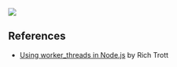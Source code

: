 

<img src="https://render.githubusercontent.com/render/math?math=e^{i \pi} = -1">


## References

* [Using worker_threads in Node.js](https://medium.com/@Trott/using-worker-threads-in-node-js-80494136dbb6) by Rich Trott